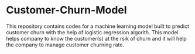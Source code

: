 # Customer-Churn-Model
This repository contains codes for a machine learning model built to predict customer churn with the help of logistic regression algorith. 
This model helps company to know the customer(s) at the rsik of churn and it will help the company to manage customer churning rate.
